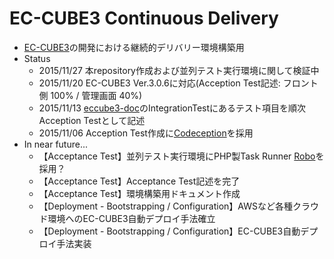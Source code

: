 # EC-CUBE3 Continuous Delivery

* [EC-CUBE3](https://github.com/EC-CUBE/ec-cube)の開発における継続的デリバリー環境構築用
* Status
    * 2015/11/27 本repository作成および並列テスト実行環境に関して検証中
    * 2015/11/20 EC-CUBE3 Ver.3.0.6に対応(Acception Test記述: フロント側 100% / 管理画面 40%)
    * 2015/11/13 [eccube3-doc](https://github.com/EC-CUBE/eccube3-doc)のIntegrationTestにあるテスト項目を順次Acception Testとして記述
    * 2015/11/06 Acception Test作成に[Codeception](http://codeception.com/)を採用
* In near future...
    * 【Acceptance Test】並列テスト実行環境にPHP製Task Runner [Robo](http://robo.li/)を採用？
    * 【Acceptance Test】Acceptance Test記述を完了
    * 【Acceptance Test】環境構築用ドキュメント作成
    * 【Deployment - Bootstrapping / Configuration】AWSなど各種クラウド環境へのEC-CUBE3自動デプロイ手法確立
    * 【Deployment - Bootstrapping / Configuration】EC-CUBE3自動デプロイ手法実装
